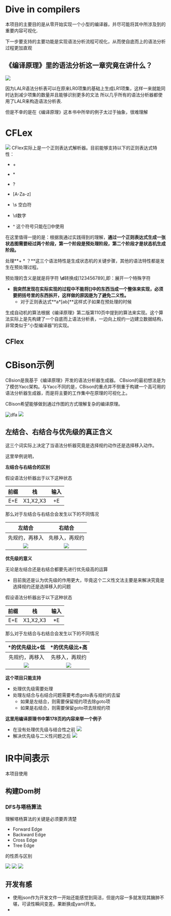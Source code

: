 

# Dive in compilers
本项目的主要目的是从零开始实现一个小型的编译器，并尽可能将其中所涉及到的重要内容可视化.

下一步要支持的主要功能是实现语法分析流程可视化，从而使自底而上的语法分析过程更加直观


## 《编译原理》里的语法分析这一章究竟在讲什么？
![](resources/compiler1.png)

因为LALR语法分析表可以在原来LR0项集的基础上生成LR1项集，这样一来就能同时达到减少项集的数量并且能够识别更多的文法
所以几乎所有的语法分析器都使用了LALR来构造语法分析表.

但是不幸的是在《编译原理》这本书中所举的例子太过于抽象，很难理解

# CFLex

![](resources/cflex.png)
CFlex实际上是一个正则表达式解析器。目前能够支持以下的正则表达式特性：

+ \+
+ \*
+ ?

+ [A-Za-z]
+ \s 空白符
+ \d数字
+ ^ 这个符号只能在[]中使用



在这里值得一提的是：根据我通过实践得到的理解，**通过一个正则表达式生成一张状态图需要经过两个阶段，第一个阶段是预处理阶段，第二个阶段才是状态机生成阶段。**







 处理**+ * ？**这三个语法特性是生成状态机的关键步骤，其他的语法特性都是发生在预处理过程。

预处理的含义是就是将字符 **\d**转换成[123456789],即：展开一个特殊字符 

+ **我突然发现在实际实现的过程中不能将[]中的东西当成一个整体来实现，必须要把括号里的东西拆开，这样做的原因是为了避免二义性。**
  + 对于正则表达式**a\*[ab]**这样式子如果在预处理的时候







生成自动机的算法根据《编译原理》第二版第110页中提到的算法来实现。这个算法实际上是先构建了一个自底而上语法分析表，一边向上规约一边建立数据结构，非常类似于“小型编译器”的实现。





## CFlex

# CBison示例
CBsion是我基于《编译原理》开发的语法分析器生成器。
CBsion的最初想法是为了模仿Yacc架构。与Yacc不同的是，CBison的重点并不侧重于构建一个高可用的语法分析器生成器，而是将主要的工作集中在原理的可视化上。

CBison希望能够做到通过作图的方式理解复杂的编译原理。





![dfa](resources/pic1.png)
![](resources/pic3.png)

## 左结合、右结合与优先级的真正含义

这三个词实际上决定了当语法分析器究竟是选择规约动作还是选择移入动作。

这里举例说明，

**左结合与右结合的区别**

假设语法分析器出于以下这种状态

| 前缀 |    栈    | 输入 |
| :--: | :------: | :--: |
| E+E  | X1,X2,X3 |  +E  |



那么对于左结合与右结合会发生以下的不同情况

|         左结合          |          右结合          |
| :---------------------: | :----------------------: |
|     先规约，再移入      |      先移入，再规约      |
| ![](resources/left.png) | ![](resources/right.png) |

 



**优先级的意义**

无论是左结合还是右结合都要先进行优先级高的运算

+ 目前我还是认为优先级的作用更大，毕竟这个二义性文法主要是来解决究竟是选择规约还是选择移入的问题

假设语法分析器出于以下这种状态

| 前缀  |    栈    | 输入 |
| :--: | :------: | :--: |
| E+E  | X1,X2,X3 |  *E  |

那么对于左结合与右结合会发生以下的不同情况

|      *的优先级比+低      |       *的优先级比+高       |
| :----------------------: | :------------------------: |
|      先规约，再移入      |       先移入，再规约       |
| ![](resources/mulow.png) | ![](resources/mulhigh.png) |



**这个项目只能支持**
+ 处理优先级需要处理
+ 处理左结合与右结合问题需要考虑goto表与规约的去留
  + 如果是左结合，则需要保留规约项去除goto项
  + 如果是右结合，则需要保留goto项去除规约项


**这里用编译原理书中第178页的内容来举一个例子**

+ 在没有处理优先级与结合性之前
  ![](resources/bedeal.png)
+ 解决优先级与二义性问题之后
  ![](resources/aftdeal.png)

 #  IR中间表示





本项目使用

##  构建Dom树

###  DFS与塔杨算法

理解塔杨算法的关键是必须要弄清楚

+ Forward Edge
+ Backward Edge
+ Cross Edge
+ Tree Edge

的性质与区别


![](resources/dfstree.png)
![](resources/domtree2.png)
![](resources/domtree1.png)


## 开发有感
+ 使用json作为开发文件一开始还能感觉到简洁，但是内容一多就发现其臃肿不堪，可读性瞬间变差。果断换成yaml开发。
+ 